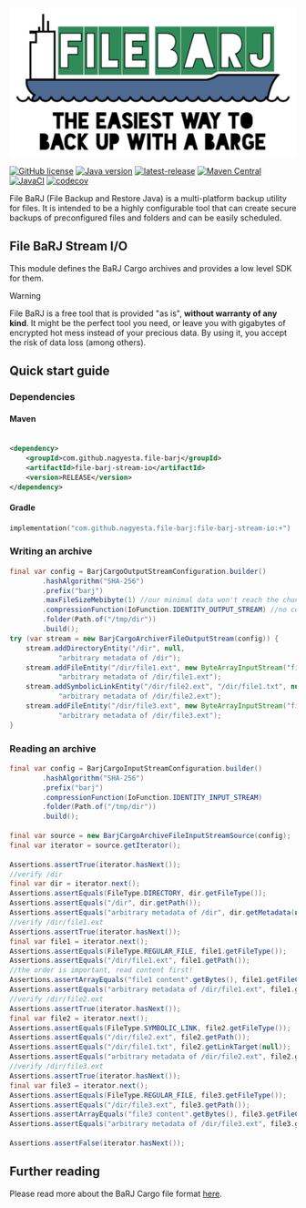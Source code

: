 ![FileBarj](../.github/assets/FileBarJ-logo-512.png)

[![GitHub license](https://img.shields.io/github/license/nagyesta/file-barj?color=informational)](https://raw.githubusercontent.com/nagyesta/file-barj/main/LICENSE)
[![Java version](https://img.shields.io/badge/Java%20version-17-yellow?logo=java)](https://img.shields.io/badge/Java%20version-17-yellow?logo=java)
[![latest-release](https://img.shields.io/github/v/tag/nagyesta/file-barj?color=blue&logo=git&label=releases&sort=semver)](https://github.com/nagyesta/file-barj/releases)
[![Maven Central](https://img.shields.io/maven-central/v/com.github.nagyesta.file-barj/file-barj-job?logo=apache-maven&color=blue)](https://search.maven.org/search?q=com.github.nagyesta.file-barj)
[![JavaCI](https://img.shields.io/github/actions/workflow/status/nagyesta/file-barj/gradle.yml?logo=github&branch=main)](https://github.com/nagyesta/file-barj/actions/workflows/gradle.yml)
[![codecov](https://img.shields.io/codecov/c/github/nagyesta/file-barj?label=Coverage&flag=stream&token=62UC72ZRF0)](https://app.codecov.io/gh/nagyesta/file-barj?flags%5B0%5D=stream)

File BaRJ (File Backup and Restore Java) is a multi-platform backup utility for files. It is intended to be a highly configurable tool
that can create secure backups of preconfigured files and folders and can be easily scheduled.

## File BaRJ Stream I/O

This module defines the BaRJ Cargo archives and provides a low level SDK for them.

> [!WARNING]
> File BaRJ is a free tool that is provided "as is", **without warranty of any kind**. It might be the perfect tool you need, or leave you
> with gigabytes of encrypted hot mess instead of your precious data. By using it, you accept the risk of data loss (among others).

## Quick start guide

### Dependencies

#### Maven

```xml

<dependency>
    <groupId>com.github.nagyesta.file-barj</groupId>
    <artifactId>file-barj-stream-io</artifactId>
    <version>RELEASE</version>
</dependency>
```

#### Gradle

```kotlin
implementation("com.github.nagyesta.file-barj:file-barj-stream-io:+")
```

### Writing an archive

```java
final var config = BarjCargoOutputStreamConfiguration.builder()
        .hashAlgorithm("SHA-256")
        .prefix("barj")
        .maxFileSizeMebibyte(1) //our minimal data won't reach the chunk limit
        .compressionFunction(IoFunction.IDENTITY_OUTPUT_STREAM) //no compression to see the content
        .folder(Path.of("/tmp/dir"))
        .build();
try (var stream = new BarjCargoArchiverFileOutputStream(config)) {
    stream.addDirectoryEntity("/dir", null,
            "arbitrary metadata of /dir");
    stream.addFileEntity("/dir/file1.ext", new ByteArrayInputStream("file1 content".getBytes()), null,
            "arbitrary metadata of /dir/file1.ext");
    stream.addSymbolicLinkEntity("/dir/file2.ext", "/dir/file1.txt", null,
            "arbitrary metadata of /dir/file2.ext");
    stream.addFileEntity("/dir/file3.ext", new ByteArrayInputStream("file3 content".getBytes()), null,
            "arbitrary metadata of /dir/file3.ext");
}
```

### Reading an archive

```java
final var config = BarjCargoInputStreamConfiguration.builder()
        .hashAlgorithm("SHA-256")
        .prefix("barj")
        .compressionFunction(IoFunction.IDENTITY_INPUT_STREAM)
        .folder(Path.of("/tmp/dir"))
        .build();

final var source = new BarjCargoArchiveFileInputStreamSource(config);
final var iterator = source.getIterator();

Assertions.assertTrue(iterator.hasNext());
//verify /dir
final var dir = iterator.next();
Assertions.assertEquals(FileType.DIRECTORY, dir.getFileType());
Assertions.assertEquals("/dir", dir.getPath());
Assertions.assertEquals("arbitrary metadata of /dir", dir.getMetadata(null));
//verify /dir/file1.ext
Assertions.assertTrue(iterator.hasNext());
final var file1 = iterator.next();
Assertions.assertEquals(FileType.REGULAR_FILE, file1.getFileType());
Assertions.assertEquals("/dir/file1.ext", file1.getPath());
//the order is important, read content first!
Assertions.assertArrayEquals("file1 content".getBytes(), file1.getFileContent(null).readAllBytes());
Assertions.assertEquals("arbitrary metadata of /dir/file1.ext", file1.getMetadata(null));
//verify /dir/file2.ext
Assertions.assertTrue(iterator.hasNext());
final var file2 = iterator.next();
Assertions.assertEquals(FileType.SYMBOLIC_LINK, file2.getFileType());
Assertions.assertEquals("/dir/file2.ext", file2.getPath());
Assertions.assertEquals("/dir/file1.txt", file2.getLinkTarget(null));
Assertions.assertEquals("arbitrary metadata of /dir/file2.ext", file2.getMetadata(null));
//verify /dir/file3.ext
Assertions.assertTrue(iterator.hasNext());
final var file3 = iterator.next();
Assertions.assertEquals(FileType.REGULAR_FILE, file3.getFileType());
Assertions.assertEquals("/dir/file3.ext", file3.getPath());
Assertions.assertArrayEquals("file3 content".getBytes(), file3.getFileContent(null).readAllBytes());
Assertions.assertEquals("arbitrary metadata of /dir/file3.ext", file3.getMetadata(null));

Assertions.assertFalse(iterator.hasNext());
```

## Further reading

Please read more about the BaRJ Cargo file format [here](https://github.com/nagyesta/file-barj/wiki/About-the-BaRJ-Cargo-format).
